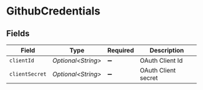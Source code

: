# GithubCredentials


## Fields

| Field               | Type                | Required            | Description         |
| ------------------- | ------------------- | ------------------- | ------------------- |
| `clientId`          | *Optional\<String>* | :heavy_minus_sign:  | OAuth Client Id     |
| `clientSecret`      | *Optional\<String>* | :heavy_minus_sign:  | OAuth Client secret |